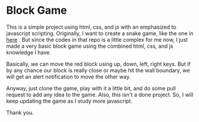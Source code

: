 # Block Game

This is a simple project using html, css, and js with an emphasized to javascript scripting. Originally, I want to create a snake game, like the one in [here](http://patorjk.com/games/snake/) . But since the codes in that repo is a little complex for me now, I just made a very basic block game using the combined html, css, and js knowledge I have. 

Basically, we can move the red block using up, down, left, right keys. But if by any chance our block is really close or maybe hit the wall boundary, we will get an alert notification to move the other way. 

Anyway, just clone the game, play with it a little bit, and do some pull request to add any idea to the game. Also, this isn't a done project. So, I will keep updating the game as I study more javascript.

Thank you. 

